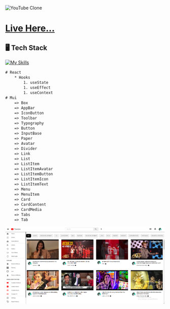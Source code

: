 ![YouTube Clone ](https://res.cloudinary.com/dcpbu1ffy/image/upload/v1674757390/pp/pp_oeue4y.png)

# <a href="https://youtube-clone-weld-iota.vercel.app/" target="blank">Live Here...</a>

## 🖥️ Tech Stack

[![My Skills](https://skills.thijs.gg/icons?i=js,react,mui)](https://skills.thijs.gg)

    # React
        * Hooks
            1. useState
            1. useEffect
            1. useContext
    # Mui
        => Box
        => AppBar
        => IconButton
        => Toolbar
        => Typography
        => Button
        => InputBase
        => Paper
        => Avatar
        => Divider
        => Link
        => List
        => ListItem
        => ListItemAvatar
        => ListItemButton
        => ListItemIcon
        => ListItemText
        => Menu
        => MenuItem
        => Card
        => CardContent
        => CardMedia
        => Tabs
        => Tab

![YouTube Clone ](/public/y.png)
